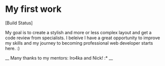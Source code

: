 # My first work 
[Build Status]
 
My goal is to create a stylish and more or less complex layout and get a code review from specialists. I beleive I have a great opportunity to improve my skills and my journey to becoming professional web developer starts here. :)

__ Many thanks to my mentors: Iro4ka and Nick! :* __